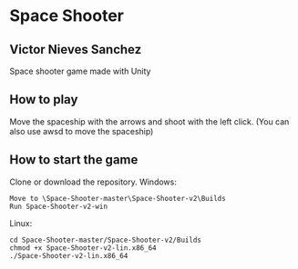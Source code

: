 # Space Shooter
## Victor Nieves Sanchez

Space shooter game made with Unity

## How to play
Move the spaceship with the arrows and shoot with the left click. 
(You can also use awsd to move the spaceship)

## How to start the game
Clone or download the repository.
Windows:
```
Move to \Space-Shooter-master\Space-Shooter-v2\Builds
Run Space-Shooter-v2-win
```
Linux:
```
cd Space-Shooter-master/Space-Shooter-v2/Builds
chmod +x Space-Shooter-v2-lin.x86_64
./Space-Shooter-v2-lin.x86_64
```
